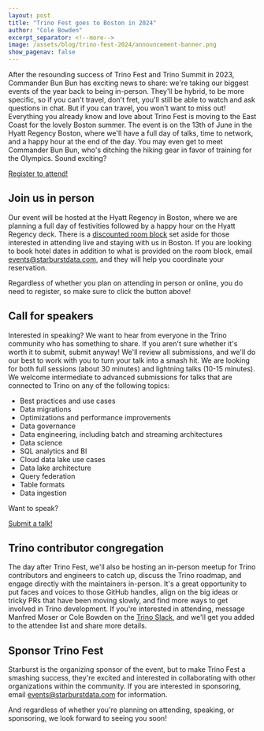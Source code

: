 ```yaml
---
layout: post
title: "Trino Fest goes to Boston in 2024"
author: "Cole Bowden"
excerpt_separator: <!--more-->
image: /assets/blog/trino-fest-2024/announcement-banner.png
show_pagenav: false
---
```


After the resounding success of Trino Fest and Trino Summit in 2023, Commander
Bun Bun has exciting news to share: we're taking our biggest events of the year
back to being in-person. They'll be hybrid, to be more specific, so if you can't
travel, don't fret, you'll still be able to watch and ask questions in chat.
But if you can travel, you won't want to miss out! Everything you already know
and love about Trino Fest is moving to the East Coast for the lovely Boston
summer. The event is on the 13th of June in the Hyatt Regency Boston, where
we'll have a full day of talks, time to network, and a happy hour at the end of
the day. You may even get to meet Commander Bun Bun, who's ditching the hiking
gear in favor of training for the Olympics. Sound exciting?

<div class="card-deck spacer-30">
    <a class="btn btn-orange" href="http://www.starburst.io/info/trino-fest-2024?utm_medium=trino&utm_source=website&utm_campaign=Global-FY25-Q2-EV-Trino-Fest-2024&utm_content=Blog-1">
        Register to attend!
    </a>
</div>

<!--more-->

## Join us in person

Our event will be hosted at the Hyatt Regency in Boston, where we are planning a
full day of festivities followed by a happy hour on the Hyatt Regency deck.
There is a
[discounted room block](https://www.hyatt.com/en-US/group-booking/BOSTO/G-STA4)
set aside for those interested in attending live and staying with us in Boston.
If you are looking to book hotel dates in addition to what is provided on the
room block, email [events@starburstdata.com](mailto:events@starburstdata.com),
and they will help you coordinate your reservation.

Regardless of whether you plan on attending in person or online, you do need to
register, so make sure to click the button above!

## Call for speakers

Interested in speaking? We want to hear from everyone in the Trino community
who has something to share. If you aren't sure whether it's worth it to submit,
submit anyway! We'll review all submissions, and we'll do our best to work with
you to turn your talk into a smash hit. We are looking for both full sessions
(about 30 minutes) and lightning talks (10-15 minutes). We welcome intermediate
to advanced submissions for talks that are connected to Trino on any of the
following topics:

* Best practices and use cases
* Data migrations
* Optimizations and performance improvements
* Data governance
* Data engineering, including batch and streaming architectures
* Data science
* SQL analytics and BI
* Cloud data lake use cases
* Data lake architecture
* Query federation
* Table formats
* Data ingestion

Want to speak?

<div class="card-deck spacer-30">
    <a class="btn btn-orange" href="https://sessionize.com/trino-fest-2024">
        Submit a talk!
    </a>
</div>

## <a name="tcc"/> Trino contributor congregation

The day after Trino Fest, we'll also be hosting an in-person meetup for
Trino contributors and engineers to catch up, discuss the Trino roadmap, and
engage directly with the maintainers in-person. It's a great opportunity to put
faces and voices to those GitHub handles, align on the big ideas or tricky PRs
that have been moving slowly, and find more ways to get involved in Trino
development. If you're interested in attending, message Manfred Moser or Cole
Bowden on the [Trino Slack]({{site.url}}/slack.html), and we'll get you added to
the attendee list and share more details.

## Sponsor Trino Fest

Starburst is the organizing sponsor of the event, but to make Trino Fest a
smashing success, they're excited and interested in collaborating with other
organizations within the community. If you are interested in sponsoring, email
[events@starburstdata.com](mailto:events@starburstdata.com) for information.

And regardless of whether you're planning on attending, speaking, or sponsoring,
we look forward to seeing you soon!